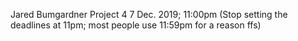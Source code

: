 Jared Bumgardner
Project 4
7 Dec. 2019; 11:00pm
(Stop setting the deadlines at 11pm; most people use 11:59pm for a reason ffs)
